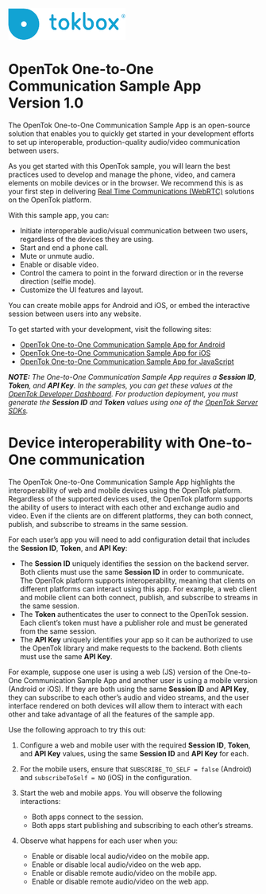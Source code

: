 ![logo](tokbox-logo.png)

# OpenTok One-to-One Communication Sample App<br/>Version 1.0

The OpenTok One-to-One Communication Sample App is an open-source solution that enables you to quickly get started in your development efforts to set up interoperable, production-quality audio/video communication between users. 

As you get started with this OpenTok sample, you will learn the best practices used to develop and manage the phone, video, and camera elements on mobile devices or in the browser. We recommend this is as your first step in delivering [Real Time Communications (WebRTC)](https://tokbox.com/about-webrtc) solutions on the OpenTok platform.

With this sample app, you can:

- Initiate interoperable audio/visual communication between two users, regardless of the devices they are using.
- Start and end a phone call.
- Mute or unmute audio.
- Enable or disable video.
- Control the camera to point in the forward direction or in the reverse direction (selfie mode).
- Customize the UI features and layout.

You can create mobile apps for Android and iOS, or embed the interactive session between users into any website. 

To get started with your development, visit the following sites:

- [OpenTok One-to-One Communication Sample App for Android](./one-to-one-sample-app/android)
- [OpenTok One-to-One Communication Sample App for iOS](./one-to-one-sample-app/iOS)
- [OpenTok One-to-One Communication Sample App for JavaScript](./one-to-one-sample-app/js)

_**NOTE:** The One-to-One Communication Sample App requires a **Session ID**, **Token**, and **API Key**. In the samples, you can get these values at the [OpenTok Developer Dashboard](https://dashboard.tokbox.com/). For production deployment, you must generate the **Session ID** and **Token** values using one of the [OpenTok Server SDKs](https://tokbox.com/developer/sdks/server/)._


# Device interoperability with One-to-One communication

The OpenTok One-to-One Communication Sample App highlights the interoperability of web and mobile devices using the OpenTok platform. Regardless of the supported devices used, the OpenTok platform supports the ability of users to interact with each other and exchange audio and video. Even if the clients are on different platforms, they can both connect, publish, and subscribe to streams in the same session.

For each user’s app you will need to add configuration detail that includes the **Session ID**, **Token**, and **API Key**:

- The **Session ID** uniquely identifies the session on the backend server. Both clients must use the same **Session ID** in order to communicate. The OpenTok platform supports interoperability, meaning that clients on different platforms can interact using this app. For example, a web client and mobile client can both connect, publish, and subscribe to streams in the same session.
- The **Token** authenticates the user to connect to the OpenTok session. Each client’s token must have a publisher role and must be generated from the same session.
- The **API Key** uniquely identifies your app so it can be authorized to use the OpenTok library and make requests to the backend. Both clients must use the same **API Key**.


For example, suppose one user is using a web (JS) version of the One-to-One Communication Sample App and another user is using a mobile version (Android or iOS). If they are both using the same **Session ID** and **API Key**, they can subscribe to each other’s audio and video streams, and the user interface rendered on both devices will allow them to interact with each other and take advantage of all the features of the sample app.

Use the following approach to try this out:

1. Configure a web and mobile user with the required  **Session ID**, **Token**, and **API Key** values, using the same **Session ID** and **API Key** for each.

2. For the mobile users, ensure that `SUBSCRIBE_TO_SELF = false` (Android) and `subscribeToSelf = NO` (iOS) in the configuration.

3. Start the web and mobile apps. You will observe the following interactions:

   - Both apps connect to the session.
   - Both apps start publishing and subscribing to each other’s streams.

4. Observe what happens for each user when you:

   - Enable or disable local audio/video on the mobile app.
   - Enable or disable local audio/video on the web app.
   - Enable or disable remote audio/video on the mobile app.
   - Enable or disable remote audio/video on the web app.




